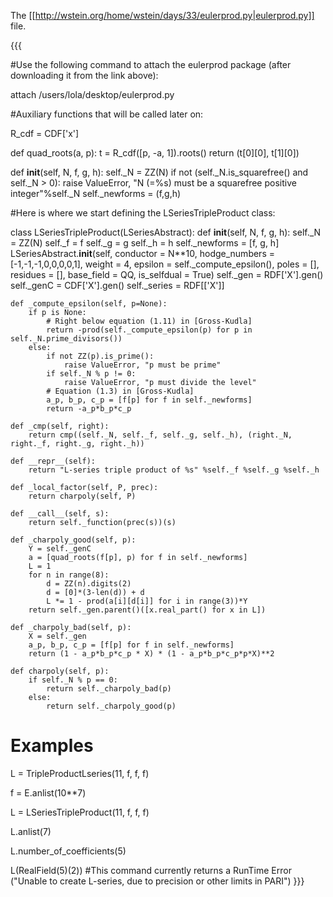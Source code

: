 The [[http://wstein.org/home/wstein/days/33/eulerprod.py|eulerprod.py]] file.

{{{

#Use the following command to attach the eulerprod package (after downloading it from the link above):

attach /users/lola/desktop/eulerprod.py


#Auxiliary functions that will be called later on:

R_cdf = CDF['x']

def quad_roots(a, p):
    t = R_cdf([p, -a, 1]).roots()
    return (t[0][0], t[1][0])


def __init__(self, N, f, g, h):
    self._N = ZZ(N)
    if not (self._N.is_squarefree() and self._N > 0):
        raise ValueError, "N (=%s) must be a squarefree positive integer"%self._N
    self._newforms = (f,g,h)


#Here is where we start defining the LSeriesTripleProduct class:

class LSeriesTripleProduct(LSeriesAbstract):
    def __init__(self, N, f, g, h):
        self._N = ZZ(N)
        self._f = f
        self._g = g
        self._h = h
        self._newforms = [f, g, h]
        LSeriesAbstract.__init__(self, conductor = N**10, hodge_numbers = [-1,-1,-1,0,0,0,0,1], weight = 4, epsilon = self._compute_epsilon(), poles = [], residues = [], base_field = QQ, is_selfdual = True)
        self._gen = RDF['X'].gen()
        self._genC = CDF['X'].gen()
        self._series = RDF[['X']]
    
    def _compute_epsilon(self, p=None):
        if p is None:
            # Right below equation (1.11) in [Gross-Kudla]
            return -prod(self._compute_epsilon(p) for p in self._N.prime_divisors())
        else:
            if not ZZ(p).is_prime():
                raise ValueError, "p must be prime"
            if self._N % p != 0:
                raise ValueError, "p must divide the level"
            # Equation (1.3) in [Gross-Kudla]
            a_p, b_p, c_p = [f[p] for f in self._newforms]
            return -a_p*b_p*c_p
    
    def _cmp(self, right):
        return cmp((self._N, self._f, self._g, self._h), (right._N, right._f, right._g, right._h))
        
    def __repr__(self):
        return "L-series triple product of %s" %self._f %self._g %self._h 
    
    def _local_factor(self, P, prec):
        return charpoly(self, P)
    
    def __call__(self, s):
        return self._function(prec(s))(s)  
        
    def _charpoly_good(self, p):
        Y = self._genC 
        a = [quad_roots(f[p], p) for f in self._newforms]
        L = 1
        for n in range(8):
            d = ZZ(n).digits(2)
            d = [0]*(3-len(d)) + d
            L *= 1 - prod(a[i][d[i]] for i in range(3))*Y
        return self._gen.parent()([x.real_part() for x in L])      
     
    def _charpoly_bad(self, p):
        X = self._gen
        a_p, b_p, c_p = [f[p] for f in self._newforms]
        return (1 - a_p*b_p*c_p * X) * (1 - a_p*b_p*c_p*p*X)**2
    
    def charpoly(self, p):
        if self._N % p == 0:
            return self._charpoly_bad(p)
        else:
            return self._charpoly_good(p)

# Examples

L = TripleProductLseries(11, f, f, f)

f = E.anlist(10**7)

L = LSeriesTripleProduct(11, f, f, f)

L.anlist(7)

L.number_of_coefficients(5)

L(RealField(5)(2)) #This command currently returns a RunTime Error ("Unable to create L-series, due to precision or other limits in PARI")
}}}

